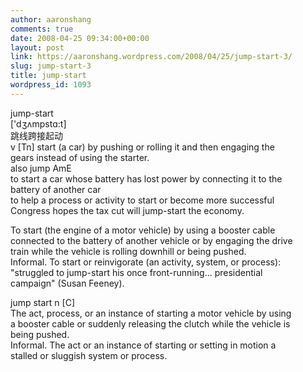 ```yaml
---
author: aaronshang
comments: true
date: 2008-04-25 09:34:00+00:00
layout: post
link: https://aaronshang.wordpress.com/2008/04/25/jump-start-3/
slug: jump-start-3
title: jump-start
wordpress_id: 1093
---
```


jump-start  
['dʒʌmpstɑ:t]  
跳线跨接起动  
v [Tn] start (a car) by pushing or rolling it and then engaging the  
gears instead of using the starter.  
also jump AmE  
to start a car whose  battery has lost power by connecting it to the  
battery of another car  
to help a process or activity to start or become more successful  
 Congress hopes the tax cut will jump-start the economy.

  
To start (the engine of a motor vehicle) by using a booster cable  
connected to the battery of another vehicle or by engaging the drive  
train while the vehicle is rolling downhill or being pushed.  
Informal. To start or reinvigorate (an activity, system, or process):  
"struggled to jump-start his once front-running... presidential  
campaign" (Susan Feeney).

jump start n  [C]  
The act, process, or an instance of starting a motor vehicle by using  
a booster cable or suddenly releasing the clutch while the vehicle is  
being pushed.  
Informal. The act or an instance of starting or setting in motion a  
stalled or sluggish system or process.

